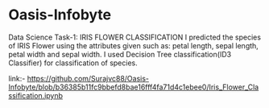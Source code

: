 # Oasis-Infobyte
Data Science
Task-1: IRIS FLOWER CLASSIFICATION I predicted the species of IRIS Flower using the attributes given such as: petal length, sepal length, petal width and sepal width. I used Decision Tree classification(ID3 Classifier) for classification of species. 

link:- https://github.com/Surajvc88/Oasis-Infobyte/blob/b36385b11fc9bbefd8bae16fff4fa71d4c1ebee0/Iris_Flower_Classification.ipynb
